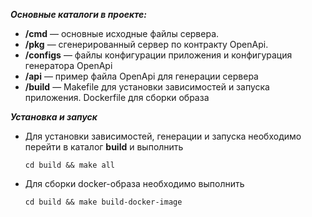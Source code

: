 ***Основные каталоги в проекте:***
- **/cmd** — основные исходные файлы сервера.
- **/pkg** — сгенерированный сервер по контракту OpenApi.
- **/configs** — файлы конфигурации приложения и конфигурация генератора OpenApi
- **/api** — пример файла OpenApi для генерации сервера
- **/build** — Makefile для установки зависимостей и запуска приложения. Dockerfile для сборки образа

***Установка и запуск***

- Для установки зависимостей, генерации и запуска необходимо перейти в каталог **build** и выполнить

      cd build && make all 

- Для сборки docker-образа необходимо выполнить

      cd build && make build-docker-image